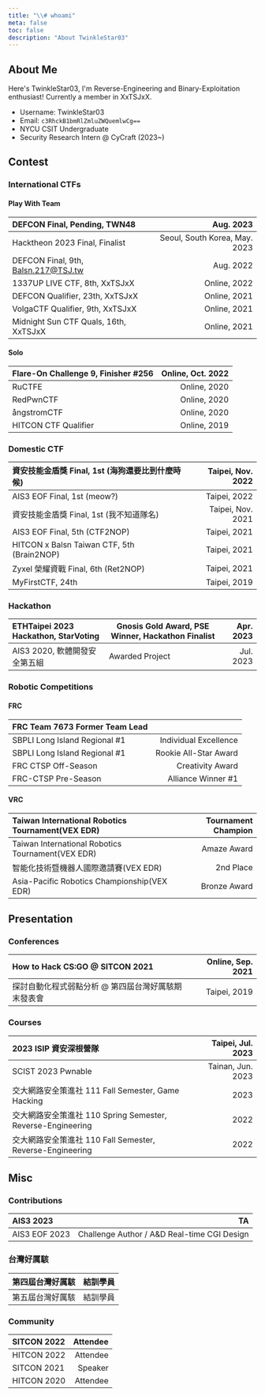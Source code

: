 ```yaml
---
title: "\\# whoami"
meta: false
toc: false
description: "About TwinkleStar03"
---
```


## About Me
Here's TwinkleStar03, I'm Reverse-Engineering and Binary-Exploitation enthusiast! Currently a member in XxTSJxX.
- Username: TwinkleStar03
- Email: `c3RhckB1bmRlZmluZWQuemlwCg==`  
- NYCU CSIT Undergraduate
- Security Research Intern @ CyCraft (2023~)

## Contest
### International CTFs
#### Play With Team
| DEFCON Final, Pending, TWN48 | Aug. 2023 |
|:---------------------------------------------------------------- | ------------------------:|
| Hacktheon 2023 Final, Finalist | Seoul, South Korea, May. 2023 |
| DEFCON Final, 9th, Balsn.217@TSJ.tw |  Aug. 2022 |
| 1337UP LIVE CTF, 8th, XxTSJxX | Online, 2022 |
| DEFCON Qualifier, 23th, XxTSJxX | Online, 2021 |
| VolgaCTF Qualifier, 9th, XxTSJxX | Online, 2021 |
| Midnight Sun CTF Quals, 16th, XxTSJxX | Online, 2021 |

#### Solo
| Flare-On Challenge 9, Finisher #256 | Online, Oct. 2022 |
|:---------------------------------------------------------------- | ------------------------:|
| RuCTFE | Online, 2020 |
| RedPwnCTF | Online, 2020 |
| ångstromCTF | Online, 2020 |
| HITCON CTF Qualifier | Online, 2019 |

### Domestic CTF
| 資安技能金盾獎 Final, 1st (海狗還要比到什麼時候) | Taipei, Nov. 2022 |
|:---------------------------------------------------------------- | ------------------------:|
| AIS3 EOF Final, 1st (meow?) | Taipei, 2022  |
| 資安技能金盾獎 Final, 1st (我不知道隊名) | Taipei, Nov. 2021 |
| AIS3 EOF Final, 5th (CTF2NOP) | Taipei, 2021 |
| HITCON x Balsn Taiwan CTF, 5th (Brain2NOP) | Taipei, 2021 |
| Zyxel 榮耀資戰 Final, 6th (Ret2NOP) | Taipei, 2021 |
| MyFirstCTF, 24th | Taipei, 2019 |

### Hackathon
| ETHTaipei 2023 Hackathon, StarVoting | Gnosis Gold Award, PSE Winner, Hackathon Finalist | Apr. 2023 |
|:---------------------------------------------------------------- | ------------ | ------------------------:|
| AIS3 2020, 軟體開發安全第五組 | Awarded Project | Jul. 2023 |

### Robotic Competitions

#### FRC
| FRC Team 7673 Former Team Lead |  |
|:---------------------------------------------------------------- | ------------------------:|
| SBPLI Long Island Regional #1 | Individual Excellence |
| SBPLI Long Island Regional #1 | Rookie All-Star Award |
| FRC CTSP Off-Season | Creativity Award |
| FRC-CTSP Pre-Season | Alliance Winner #1 |

#### VRC
| Taiwan International Robotics Tournament(VEX EDR) | Tournament Champion |
|:---------------------------------------------------------------- | ------------------------:|
| Taiwan International Robotics Tournament(VEX EDR) | Amaze Award |
| 智能化技術暨機器人國際邀請賽(VEX EDR) | 2nd Place |
| Asia-Pacific Robotics Championship(VEX EDR) | Bronze Award |

## Presentation
### Conferences
| How to Hack CS:GO @ SITCON 2021 | Online, Sep. 2021  |
|:---------------------------------------------------------------- | ------------------------:|
| 探討自動化程式弱點分析 @ 第四屆台灣好厲駭期末發表會 | Taipei, 2019 |

### Courses
| 2023 ISIP 資安深根營隊 | Taipei, Jul. 2023 |
|:---------------------------------------------------------------- | ------------------------:|
| SCIST 2023 Pwnable | Tainan, Jun. 2023 |
| 交大網路安全策進社 111 Fall Semester, Game Hacking | 2023 | 
| 交大網路安全策進社 110 Spring Semester, Reverse-Engineering | 2022 |
| 交大網路安全策進社 110 Fall Semester, Reverse-Engineering | 2022 | 

## Misc
### Contributions
| AIS3 2023 | TA |
|:---------------------------------------------------------------- | ------------------------:|
| AIS3 EOF 2023 | Challenge Author / A&D Real-time CGI Design |

### 台灣好厲駭
| 第四屆台灣好厲駭 | 結訓學員 |
|:---------------------------------------------------------------- | ------------------------:|
| 第五屆台灣好厲駭 | 結訓學員 |

### Community
| SITCON 2022 | Attendee |
|:---------------------------------------------------------------- | ------------------------:|
| HITCON 2022 | Attendee |
| SITCON 2021 | Speaker |
| HITCON 2020 | Attendee |